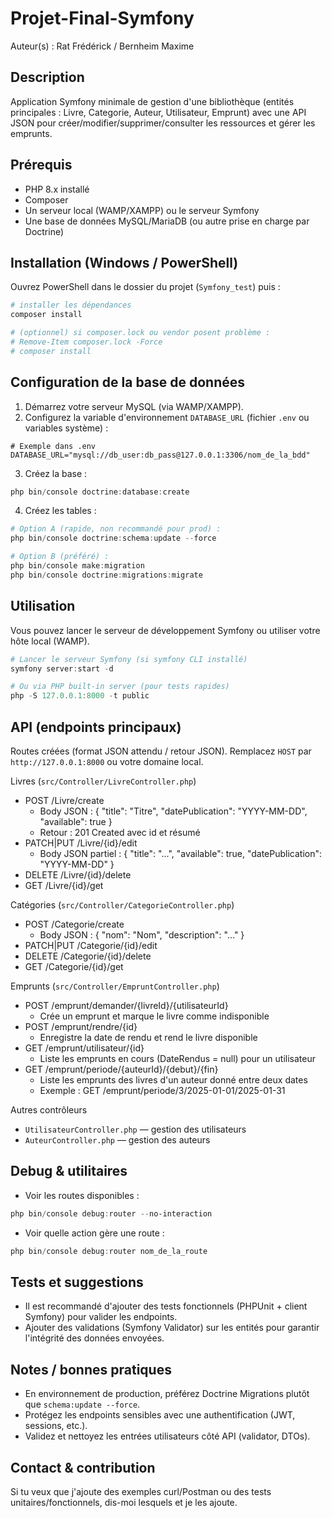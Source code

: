 
# Projet-Final-Symfony

Auteur(s) : Rat Frédérick / Bernheim Maxime

Description
-----------
Application Symfony minimale de gestion d'une bibliothèque (entités principales : Livre, Categorie, Auteur, Utilisateur, Emprunt) avec une API JSON pour créer/modifier/supprimer/consulter les ressources et gérer les emprunts.

Prérequis
---------
- PHP 8.x installé
- Composer
- Un serveur local (WAMP/XAMPP) ou le serveur Symfony
- Une base de données MySQL/MariaDB (ou autre prise en charge par Doctrine)

Installation (Windows / PowerShell)
----------------------------------
Ouvrez PowerShell dans le dossier du projet (`Symfony_test`) puis :

```powershell
# installer les dépendances
composer install

# (optionnel) si composer.lock ou vendor posent problème :
# Remove-Item composer.lock -Force
# composer install
```

Configuration de la base de données
-----------------------------------
1. Démarrez votre serveur MySQL (via WAMP/XAMPP).
2. Configurez la variable d'environnement `DATABASE_URL` (fichier `.env` ou variables système) :

```
# Exemple dans .env
DATABASE_URL="mysql://db_user:db_pass@127.0.0.1:3306/nom_de_la_bdd"
```

3. Créez la base :

```powershell
php bin/console doctrine:database:create
```

4. Créez les tables :

```powershell
# Option A (rapide, non recommandé pour prod) :
php bin/console doctrine:schema:update --force

# Option B (préféré) :
php bin/console make:migration
php bin/console doctrine:migrations:migrate
```

Utilisation
-----------
Vous pouvez lancer le serveur de développement Symfony ou utiliser votre hôte local (WAMP).

```powershell
# Lancer le serveur Symfony (si symfony CLI installé)
symfony server:start -d

# Ou via PHP built-in server (pour tests rapides)
php -S 127.0.0.1:8000 -t public
```

API (endpoints principaux)
--------------------------
Routes créées (format JSON attendu / retour JSON). Remplacez `HOST` par `http://127.0.0.1:8000` ou votre domaine local.

Livres (`src/Controller/LivreController.php`)
- POST /Livre/create
	- Body JSON : { "title": "Titre", "datePublication": "YYYY-MM-DD", "available": true }
	- Retour : 201 Created avec id et résumé
- PATCH|PUT /Livre/{id}/edit
	- Body JSON partiel : { "title": "...", "available": true, "datePublication": "YYYY-MM-DD" }
- DELETE /Livre/{id}/delete
- GET /Livre/{id}/get

Catégories (`src/Controller/CategorieController.php`)
- POST /Categorie/create
	- Body JSON : { "nom": "Nom", "description": "..." }
- PATCH|PUT /Categorie/{id}/edit
- DELETE /Categorie/{id}/delete
- GET /Categorie/{id}/get

Emprunts (`src/Controller/EmpruntController.php`)
- POST /emprunt/demander/{livreId}/{utilisateurId}
	- Crée un emprunt et marque le livre comme indisponible
- POST /emprunt/rendre/{id}
	- Enregistre la date de rendu et rend le livre disponible
- GET /emprunt/utilisateur/{id}
	- Liste les emprunts en cours (DateRendus = null) pour un utilisateur
- GET /emprunt/periode/{auteurId}/{debut}/{fin}
	- Liste les emprunts des livres d'un auteur donné entre deux dates
	- Exemple : GET /emprunt/periode/3/2025-01-01/2025-01-31

Autres contrôleurs
- `UtilisateurController.php` — gestion des utilisateurs
- `AuteurController.php` — gestion des auteurs

Debug & utilitaires
-------------------
- Voir les routes disponibles :

```powershell
php bin/console debug:router --no-interaction
```

- Voir quelle action gère une route :

```powershell
php bin/console debug:router nom_de_la_route
```

Tests et suggestions
--------------------
- Il est recommandé d'ajouter des tests fonctionnels (PHPUnit + client Symfony) pour valider les endpoints.
- Ajouter des validations (Symfony Validator) sur les entités pour garantir l'intégrité des données envoyées.

Notes / bonnes pratiques
------------------------
- En environnement de production, préférez Doctrine Migrations plutôt que `schema:update --force`.
- Protégez les endpoints sensibles avec une authentification (JWT, sessions, etc.).
- Validez et nettoyez les entrées utilisateurs côté API (validator, DTOs).

Contact & contribution
----------------------
Si tu veux que j'ajoute des exemples curl/Postman ou des tests unitaires/fonctionnels, dis-moi lesquels et je les ajoute.


